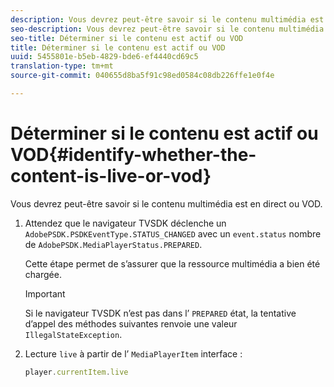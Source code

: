 ```yaml
---
description: Vous devrez peut-être savoir si le contenu multimédia est en direct ou VOD.
seo-description: Vous devrez peut-être savoir si le contenu multimédia est en direct ou VOD.
seo-title: Déterminer si le contenu est actif ou VOD
title: Déterminer si le contenu est actif ou VOD
uuid: 5455801e-b5eb-4829-bde6-ef4440cd69c5
translation-type: tm+mt
source-git-commit: 040655d8ba5f91c98ed0584c08db226ffe1e0f4e

---
```



# Déterminer si le contenu est actif ou VOD{#identify-whether-the-content-is-live-or-vod}

Vous devrez peut-être savoir si le contenu multimédia est en direct ou VOD.

1. Attendez que le navigateur TVSDK déclenche un `AdobePSDK.PSDKEventType.STATUS_CHANGED` avec un `event.status` nombre de `AdobePSDK.MediaPlayerStatus.PREPARED`.

   Cette étape permet de s’assurer que la ressource multimédia a bien été chargée.

   >[!IMPORTANT]
   >
   >Si le navigateur TVSDK n’est pas dans l’ `PREPARED` état, la tentative d’appel des méthodes suivantes renvoie une valeur `IllegalStateException`.

1. Lecture `live` à partir de l’ `MediaPlayerItem` interface :

   ```js
   player.currentItem.live
   ```

